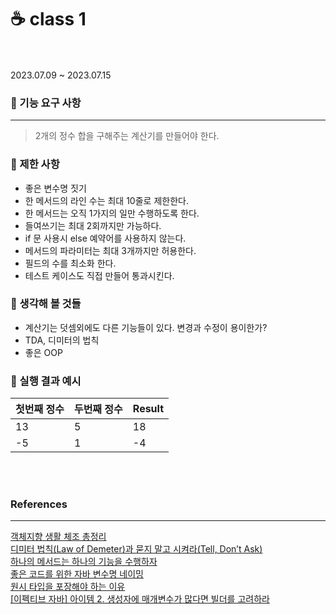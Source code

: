 # ☕ class 1

<br>
<br>
2023.07.09 ~ 2023.07.15

### 🎯  기능 요구 사항

---

> 2개의 정수 합을 구해주는 계산기를 만들어야 한다.
>

### 🚀 제한 사항

- 좋은 변수명 짓기
- 한 메서드의 라인 수는 최대 10줄로 제한한다.
- 한 메서드는 오직 1가지의 일만 수행하도록 한다.
- 들여쓰기는 최대 2회까지만 가능하다.
- if 문 사용시 else 예약어를 사용하지 않는다.
- 메서드의 파라미터는 최대 3개까지만 허용한다.
- 필드의 수를 최소화 한다.
- 테스트 케이스도 직접 만들어 통과시킨다.

### 🤔 생각해 볼 것들

- 계산기는 덧셈외에도 다른 기능들이 있다. 변경과 수정이 용이한가?
- TDA, 디미터의 법칙
- 좋은 OOP

### 🧮 실행 결과 예시

| 첫번째 정수 | 두번째 정수 | Result |
| --- | --- | --- |
| 13 | 5 | 18 |
| -5 | 1 | -4 |

<br>
<br>

### References

---

[객체지향 생활 체조 총정리](https://developerfarm.wordpress.com/2012/02/03/object_calisthenics_summary/)<br>
[디미터 법칙(Law of Demeter)과 묻지 말고 시켜라(Tell, Don’t Ask)](https://prohannah.tistory.com/204)<br>
[하나의 메서드는 하나의 기능을 수행하자](https://tecoble.techcourse.co.kr/post/2020-05-10-single-job-method/)<br>
[좋은 코드를 위한 자바 변수명 네이밍](https://tecoble.techcourse.co.kr/post/2020-04-24-variable_naming/)<br>
[원시 타입을 포장해야 하는 이유](https://tecoble.techcourse.co.kr/post/2020-05-29-wrap-primitive-type/)<br>
[[이펙티브 자바] 아이템 2. 생성자에 매개변수가 많다면 빌더를 고려하라](https://velog.io/@lychee/이펙티브-자바-아이템-2.-생성자에-매개변수가-많다면-빌더를-고려하라)<br>